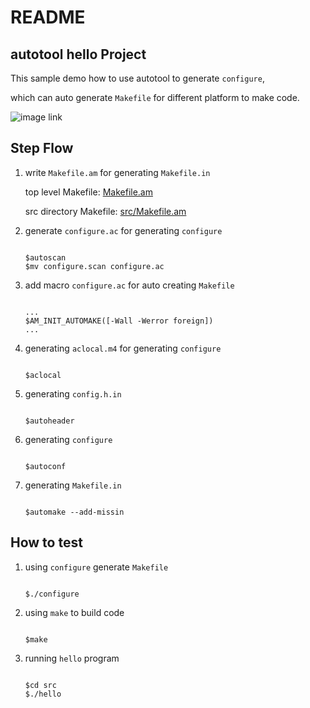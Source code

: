 # README

## autotool hello Project

This sample demo how to use autotool to generate `configure`,

which can auto generate `Makefile` for different platform to make code.

![image link](https://github.com/ivan0124/my-study/blob/master/autotool_hello/image/autotool_20160511_1.png)

## Step Flow

1. write `Makefile.am` for generating `Makefile.in`

   top level Makefile: [Makefile.am](https://github.com/ivan0124/my-study/blob/master/autotool_hello/Makefile.am)

   src directory Makefile: [src/Makefile.am](https://github.com/ivan0124/my-study/blob/master/autotool_hello/src/Makefile.am)

2. generate `configure.ac` for generating `configure`

   ```text

   $autoscan
   $mv configure.scan configure.ac
   ```

3. add macro `configure.ac` for auto creating `Makefile`

   ```text

   ...
   $AM_INIT_AUTOMAKE([-Wall -Werror foreign])
   ...
   ```

4. generating `aclocal.m4` for generating `configure`

   ```text

   $aclocal
   ```

5. generating `config.h.in`

   ```text

   $autoheader
   ```

6. generating `configure`

   ```text

   $autoconf
   ```

7. generating `Makefile.in`

   ```text

   $automake --add-missin
   ```

## How to test

1. using `configure` generate `Makefile`

   ```text

   $./configure
   ```

2. using `make` to build code

   ```text

   $make
   ```

3. running `hello` program

   ```text

   $cd src
   $./hello
   ```


